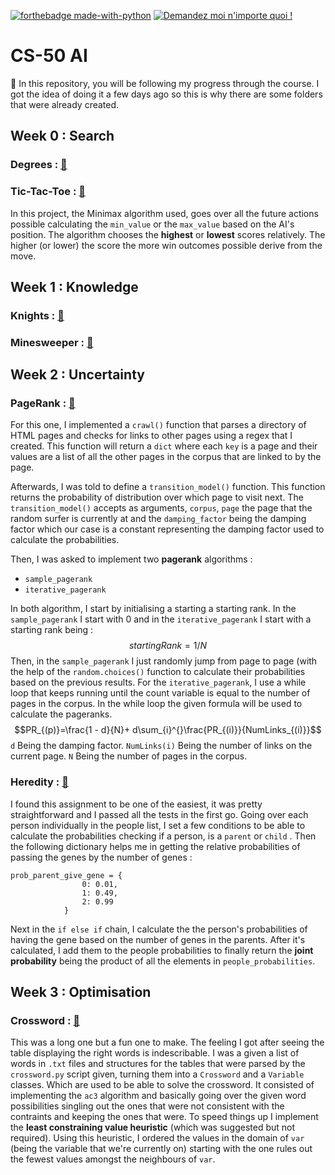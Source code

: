 
[![forthebadge made-with-python](http://ForTheBadge.com/images/badges/made-with-python.svg)](https://www.python.org/)
[![Demandez moi n'importe quoi !](https://img.shields.io/badge/Demandez%20moi-n'%20importe%20quoi-1abc9c.svg)](https://GitHub.com/Naereen/ama.fr)
# CS-50 AI

 :wave: In this repository, you will be following my progress through the course. I got the idea of doing it a few days ago so this is why there are some folders that were already created.

## Week 0 : Search

###  Degrees : [:book:](https://cs50.harvard.edu/ai/2020/projects/0/degrees/)

### Tic-Tac-Toe : [:book:](https://cs50.harvard.edu/ai/2020/projects/0/tictactoe/)
In this project, the Minimax algorithm used, goes over all the future actions possible calculating the `min_value` or the `max_value` based on the AI's position. The algorithm chooses the **highest** or **lowest** scores relatively.
The higher (or lower) the score the more win outcomes possible derive from the move.

## Week 1 : Knowledge
### Knights : [:book:](https://cs50.harvard.edu/ai/2020/projects/1/knights/)

### Minesweeper : [:book:](https://cs50.harvard.edu/ai/2020/projects/1/minesweeper/)

## Week 2 : Uncertainty
### PageRank : [:book:](https://cs50.harvard.edu/ai/2020/projects/2/pagerank/)
For this one, I implemented a `crawl()` function that parses a directory of HTML pages and checks for links to other pages using a regex that I created. This function will return a `dict` where each `key` is a page and their values are a list of all the other pages in the corpus that are linked to by the page.

Afterwards, I was told to define a `transition_model()` function. This function returns the probability of distribution over which page to visit next.
The `transition_model()` accepts as arguments, `corpus`, `page` the page that the random surfer is currently at and the `damping_factor` being the damping factor which our case is a constant representing the damping factor used to calculate the probabilities.

Then, I was asked to implement two **pagerank** algorithms :

 - `sample_pagerank`
 - `iterative_pagerank`

In both algorithm, I start by initialising a starting a starting rank. In the `sample_pagerank` I start with 0 and in the `iterative_pagerank` I start with a starting rank being :
$$startingRank = 1 / N$$
Then, in the `sample_pagerank` I just randomly jump from page to page (with the help of the `random.choices()` function to calculate their probabilities based on the previous results.
For the `iterative_pagerank`, I use a while loop that keeps running until the count variable is equal to the number of pages in the corpus. In the while loop the given formula will be used to calculate the pageranks.
$$PR_{(p)}=\frac{1 - d}{N}+ d\sum_{i}^{}\frac{PR_{(i)}}{NumLinks_{(i)}}$$
`d` Being the damping factor.
`NumLinks(i)` Being the number of links on the current page.
`N` Being the number of pages in the corpus.

### Heredity : [:book:](https://cs50.harvard.edu/ai/2020/projects/2/heredity/)
I found this assignment to be one of the easiest, it was pretty straightforward and I passed all the tests in the first go.
Going over each person individually in the people list, I set a few conditions to be able to calculate the probabilities checking if a person, is a `parent` or `child` .
Then the following dictionary helps me in getting the relative probabilities of passing the genes by the number of genes :
```
prob_parent_give_gene = {
                0: 0.01,
                1: 0.49,
                2: 0.99
            }
 ```
 Next in the `if else if` chain, I calculate the the person's probabilities of having the gene based on the number of genes in the parents. After it's calculated, I add them to the people probabilities to finally return the **joint probability** being the product of all the elements in `people_probabilities`.
## Week 3 : Optimisation
### Crossword : [:book:](https://cs50.harvard.edu/ai/2020/projects/3/crossword/)
This was a long one but a fun one to make. The feeling I got after seeing the table displaying the right words is indescribable.
I was a given a list of words in `.txt` files and structures for the tables that were parsed by the `crossword.py` script given, turning them into a `Crossword` and a `Variable` classes. Which are used to be able to solve the crossword.
It consisted of implementing the `ac3` algorithm and basically going over the given word possibilities singling out the ones that were not consistent with the contraints and keeping the ones that were.
To speed things up I implement the **least constraining value heuristic** (which was suggested but not required). Using this heuristic, I ordered the values in the domain of `var` (being the variable that we're currently on) starting with the one rules out the fewest values amongst the neighbours of `var`.
